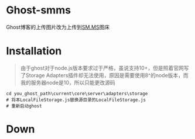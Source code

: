 # Ghost-smms
Ghost博客的上传图片改为上传到[SM.MS](https://sm.ms/)图床

# Installation
> 由于ghost对于node.js版本要求过于严格，虽说支持10+，但是照着官网写了Storage Adapters插件却无法使用，原因是需要使用8^的node版本，而我的服务器node是10，所以只能更改源码

```shell
cd you_ghost_path\current\core\server\adapters\storage
# 将本LocalFileStorage.js替换源目录的LocalFileStorage.js
# 重新启动ghost
```

# Down
